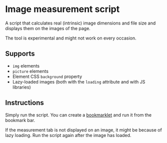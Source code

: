 # Image measurement script

A script that calculates real (intrinsic) image dimensions and file size and displays them on the images of the page.

The tool is experimental and might not work on every occasion.

## Supports

-   `img` elements
-   `picture` elements
-   Element CSS `background` property
-   Lazy-loaded images (both with the `loading` attribute and with JS libraries)

## Instructions

Simply run the script. You can create a [bookmarklet](https://caiorss.github.io/bookmarklet-maker/) and run it from the bookmark bar.

If the measurement tab is not displayed on an image, it might be because of lazy loading. Run the script again after the image has loaded.
